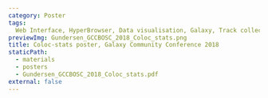 ```yaml
---
category: Poster
tags:
  Web Interface, HyperBrowser, Data visualisation, Galaxy, Track collections, End user, Developer
previewImg: Gundersen_GCCBOSC_2018_Coloc_stats.png
title: Coloc-stats poster, Galaxy Community Conference 2018
staticPath:
  - materials
  - posters
  - Gundersen_GCCBOSC_2018_Coloc_stats.pdf
external: false
---
```

